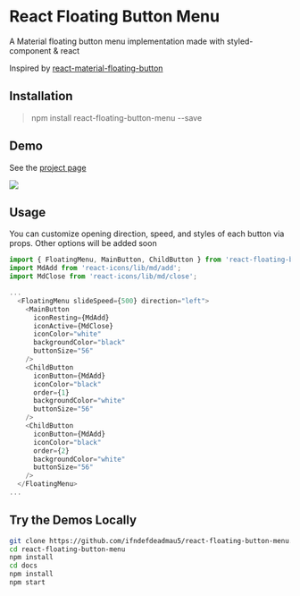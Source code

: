 # React Floating Button Menu

A Material floating button menu implementation made with styled-component &amp; react

Inspired by [react-material-floating-button](https://github.com/nobitagit/react-material-floating-button)

## Installation

> npm install react-floating-button-menu --save

## Demo

See the [project page](https://ifndefdeadmau5.github.io/react-floating-button-menu/)

<img src="https://media.giphy.com/media/3o7bu7E67NHt6tOuKA/giphy.gif">

## Usage

You can customize opening direction, speed, and styles of each button via props. Other options will be added soon
```javascript
import { FloatingMenu, MainButton, ChildButton } from 'react-floating-button-menu/build';
import MdAdd from 'react-icons/lib/md/add';
import MdClose from 'react-icons/lib/md/close';

...
  <FloatingMenu slideSpeed={500} direction="left">
    <MainButton
      iconResting={MdAdd}
      iconActive={MdClose}
      iconColor="white"
      backgroundColor="black"
      buttonSize="56"
    />
    <ChildButton
      iconButton={MdAdd}
      iconColor="black"
      order={1}
      backgroundColor="white"
      buttonSize="56"
    />
    <ChildButton
      iconButton={MdAdd}
      iconColor="black"
      order={2}
      backgroundColor="white"
      buttonSize="56"
    />
  </FloatingMenu>
...
```

## Try the Demos Locally
```sh
git clone https://github.com/ifndefdeadmau5/react-floating-button-menu.git
cd react-floating-button-menu
npm install
cd docs
npm install
npm start
```
